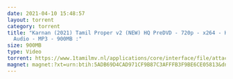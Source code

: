 ```yaml
---
date: 2021-04-10 15:48:57
layout: torrent
category: torrent
title: "Karnan (2021) Tamil Proper v2 (NEW) HQ PreDVD - 720p - x264 - HQ Line
  Audio - MP3 - 900MB :"
size: 900MB
type: Video
torrent: https://www.1tamilmv.nl/applications/core/interface/file/attachment.php?id=75468
magnet: magnet:?xt=urn:btih:5ADB69D4CAD971CF9B87C3AFFFB3F9BE6CE05813&dn=www.1TamilMV.nl%20-%20Karnan%20%282021%29%20Tamil%20Proper%20v2%20%28NEW%29%20HQ%20PreDVD%20-%20720p%20-%20x264%20-%20HQ%20Line%20Aud%20-%20900MB.mkv&tr=udp%3a%2f%2fp4p.arenabg.com%3a1337%2fannounce&tr=http%3a%2f%2fpow7.com%3a80%2fannounce&tr=udp%3a%2f%2ftracker.tiny-vps.com%3a6969%2fannounce&tr=http%3a%2f%2ftracker2.itzmx.com%3a6961%2fannounce&tr=udp%3a%2f%2f151.80.120.114%3a2710%2fannounce&tr=udp%3a%2f%2f9.rarbg.com%3a2880%2fannounce&tr=udp%3a%2f%2f9.rarbg.to%3a2870%2fannounce&tr=udp%3a%2f%2fopen.stealth.si%3a80%2fannounce&tr=udp%3a%2f%2ftracker.leechers-paradise.org%3a6969%2fannounce&tr=udp%3a%2f%2ftracker.opentrackr.org%3a1337%2fannounce&tr=http%3a%2f%2ft.nyaatracker.com%3a80%2fannounce
---
```

